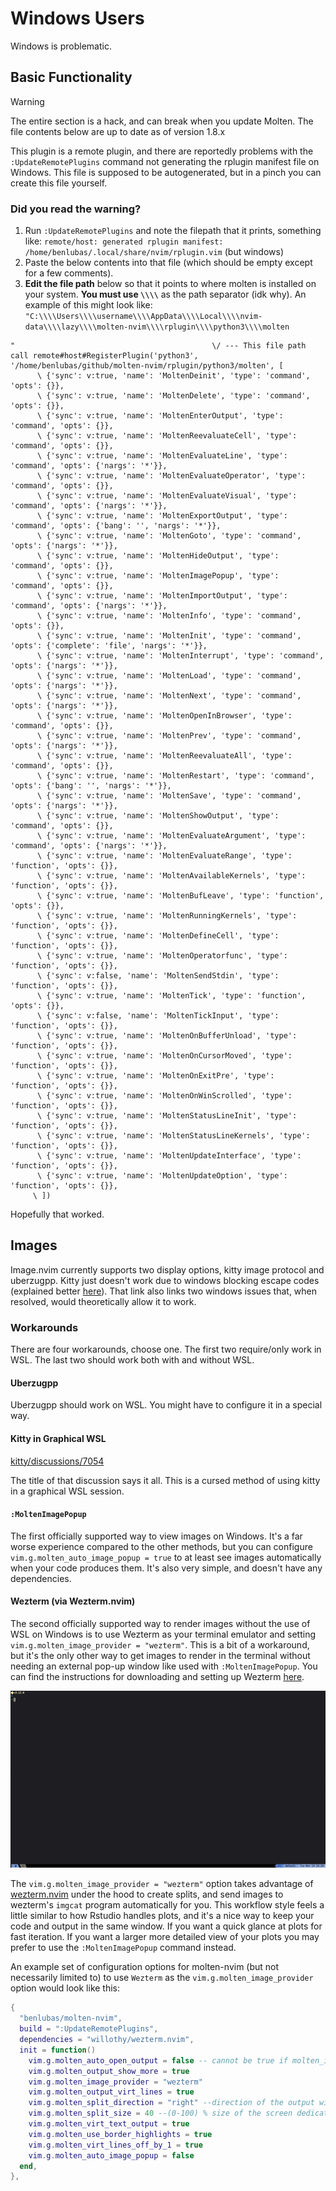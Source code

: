 # Windows Users

Windows is problematic.

## Basic Functionality

> [!WARNING]
> The entire section is a hack, and can break when you update Molten. The file contents below are up to
> date as of version 1.8.x

This plugin is a remote plugin, and there are reportedly problems with the `:UpdateRemotePlugins`
command not generating the rplugin manifest file on Windows. This file is supposed to be
autogenerated, but in a pinch you can create this file yourself.

### Did you read the warning?

1. Run `:UpdateRemotePlugins` and note the filepath that it prints, something like: `remote/host:
   generated rplugin manifest: /home/benlubas/.local/share/nvim/rplugin.vim` (but windows)
2. Paste the below contents into that file (which should be empty except for a few comments).
3. **Edit the file path** below so that it points to where molten is installed on your system. **You
   must use `\\\\`** as the path separator (idk why).
   An example of this might look like:
   `"C:\\\\Users\\\\username\\\\AppData\\\\Local\\\\nvim-data\\\\lazy\\\\molten-nvim\\\\rplugin\\\\python3\\\\molten`
```vim
"                                            \/ --- This file path
call remote#host#RegisterPlugin('python3', '/home/benlubas/github/molten-nvim/rplugin/python3/molten', [
      \ {'sync': v:true, 'name': 'MoltenDeinit', 'type': 'command', 'opts': {}},
      \ {'sync': v:true, 'name': 'MoltenDelete', 'type': 'command', 'opts': {}},
      \ {'sync': v:true, 'name': 'MoltenEnterOutput', 'type': 'command', 'opts': {}},
      \ {'sync': v:true, 'name': 'MoltenReevaluateCell', 'type': 'command', 'opts': {}},
      \ {'sync': v:true, 'name': 'MoltenEvaluateLine', 'type': 'command', 'opts': {'nargs': '*'}},
      \ {'sync': v:true, 'name': 'MoltenEvaluateOperator', 'type': 'command', 'opts': {}},
      \ {'sync': v:true, 'name': 'MoltenEvaluateVisual', 'type': 'command', 'opts': {'nargs': '*'}},
      \ {'sync': v:true, 'name': 'MoltenExportOutput', 'type': 'command', 'opts': {'bang': '', 'nargs': '*'}},
      \ {'sync': v:true, 'name': 'MoltenGoto', 'type': 'command', 'opts': {'nargs': '*'}},
      \ {'sync': v:true, 'name': 'MoltenHideOutput', 'type': 'command', 'opts': {}},
      \ {'sync': v:true, 'name': 'MoltenImagePopup', 'type': 'command', 'opts': {}},
      \ {'sync': v:true, 'name': 'MoltenImportOutput', 'type': 'command', 'opts': {'nargs': '*'}},
      \ {'sync': v:true, 'name': 'MoltenInfo', 'type': 'command', 'opts': {}},
      \ {'sync': v:true, 'name': 'MoltenInit', 'type': 'command', 'opts': {'complete': 'file', 'nargs': '*'}},
      \ {'sync': v:true, 'name': 'MoltenInterrupt', 'type': 'command', 'opts': {'nargs': '*'}},
      \ {'sync': v:true, 'name': 'MoltenLoad', 'type': 'command', 'opts': {'nargs': '*'}},
      \ {'sync': v:true, 'name': 'MoltenNext', 'type': 'command', 'opts': {'nargs': '*'}},
      \ {'sync': v:true, 'name': 'MoltenOpenInBrowser', 'type': 'command', 'opts': {}},
      \ {'sync': v:true, 'name': 'MoltenPrev', 'type': 'command', 'opts': {'nargs': '*'}},
      \ {'sync': v:true, 'name': 'MoltenReevaluateAll', 'type': 'command', 'opts': {}},
      \ {'sync': v:true, 'name': 'MoltenRestart', 'type': 'command', 'opts': {'bang': '', 'nargs': '*'}},
      \ {'sync': v:true, 'name': 'MoltenSave', 'type': 'command', 'opts': {'nargs': '*'}},
      \ {'sync': v:true, 'name': 'MoltenShowOutput', 'type': 'command', 'opts': {}},
      \ {'sync': v:true, 'name': 'MoltenEvaluateArgument', 'type': 'command', 'opts': {'nargs': '*'}},
      \ {'sync': v:true, 'name': 'MoltenEvaluateRange', 'type': 'function', 'opts': {}},
      \ {'sync': v:true, 'name': 'MoltenAvailableKernels', 'type': 'function', 'opts': {}},
      \ {'sync': v:true, 'name': 'MoltenBufLeave', 'type': 'function', 'opts': {}},
      \ {'sync': v:true, 'name': 'MoltenRunningKernels', 'type': 'function', 'opts': {}},
      \ {'sync': v:true, 'name': 'MoltenDefineCell', 'type': 'function', 'opts': {}},
      \ {'sync': v:true, 'name': 'MoltenOperatorfunc', 'type': 'function', 'opts': {}},
      \ {'sync': v:false, 'name': 'MoltenSendStdin', 'type': 'function', 'opts': {}},
      \ {'sync': v:true, 'name': 'MoltenTick', 'type': 'function', 'opts': {}},
      \ {'sync': v:false, 'name': 'MoltenTickInput', 'type': 'function', 'opts': {}},
      \ {'sync': v:true, 'name': 'MoltenOnBufferUnload', 'type': 'function', 'opts': {}},
      \ {'sync': v:true, 'name': 'MoltenOnCursorMoved', 'type': 'function', 'opts': {}},
      \ {'sync': v:true, 'name': 'MoltenOnExitPre', 'type': 'function', 'opts': {}},
      \ {'sync': v:true, 'name': 'MoltenOnWinScrolled', 'type': 'function', 'opts': {}},
      \ {'sync': v:true, 'name': 'MoltenStatusLineInit', 'type': 'function', 'opts': {}},
      \ {'sync': v:true, 'name': 'MoltenStatusLineKernels', 'type': 'function', 'opts': {}},
      \ {'sync': v:true, 'name': 'MoltenUpdateInterface', 'type': 'function', 'opts': {}},
      \ {'sync': v:true, 'name': 'MoltenUpdateOption', 'type': 'function', 'opts': {}},
     \ ])
```

Hopefully that worked.

## Images

Image.nvim currently supports two display options, kitty image protocol and uberzugpp. Kitty just
doesn't work due to windows blocking escape codes (explained better
[here](https://github.com/wez/wezterm/issues/1673#issuecomment-1054311400)). That link also links
two windows issues that, when resolved, would theoretically allow it to work.

### Workarounds

There are four workarounds, choose one. The first two require/only work in WSL. The last two should
work both with and without WSL.
#### Uberzugpp

Uberzugpp should work on WSL. You might have to configure it in a special way.

#### Kitty in Graphical WSL

[kitty/discussions/7054](https://github.com/kovidgoyal/kitty/discussions/7054)

The title of that discussion says it all. This is a cursed method of using kitty in a graphical WSL
session.

#### `:MoltenImagePopup`

The first officially supported way to view images on Windows. It's a far worse experience compared
to the other methods, but you can configure `vim.g.molten_auto_image_popup = true` to at least see
images automatically when your code produces them. It's also very simple, and doesn't have any
dependencies.

#### Wezterm (via Wezterm.nvim)

The second officially supported way to render images without the use of WSL on Windows is to use
Wezterm as your terminal emulator and setting `vim.g.molten_image_provider = "wezterm"`. This is
a bit of a workaround, but it's the only other way to get images to render in the terminal without
needing an external pop-up window like used with `:MoltenImagePopup`. You can find the instructions
for downloading and setting up Wezterm [here](https://wezfurlong.org/wezterm/install/windows.html).

![](wezterm.gif)

The `vim.g.molten_image_provider = "wezterm"` option takes advantage of
[wezterm.nvim](https://github.com/willothy/wezterm.nvim) under the hood to create splits, and send
images to wezterm's `imgcat` program automatically for you. This workflow style feels a little
similar to how Rstudio handles plots, and it's a nice way to keep your code and output in the same
window. If you want a quick glance at plots for fast iteration. If you want a larger more detailed
view of your plots you may prefer to use the `:MoltenImagePopup` command instead.

An example set of configuration options for molten-nvim (but not necessarily limited to) to use
`Wezterm` as the `vim.g.molten_image_provider` option would look like this:

```lua
{
  "benlubas/molten-nvim",
  build = ":UpdateRemotePlugins",
  dependencies = "willothy/wezterm.nvim",
  init = function()
    vim.g.molten_auto_open_output = false -- cannot be true if molten_image_provider = "wezterm"
    vim.g.molten_output_show_more = true
    vim.g.molten_image_provider = "wezterm"
    vim.g.molten_output_virt_lines = true
    vim.g.molten_split_direction = "right" --direction of the output window, options are "right", "left", "top", "bottom"
    vim.g.molten_split_size = 40 --(0-100) % size of the screen dedicated to the output window
    vim.g.molten_virt_text_output = true
    vim.g.molten_use_border_highlights = true
    vim.g.molten_virt_lines_off_by_1 = true
    vim.g.molten_auto_image_popup = false
  end,
},
```
